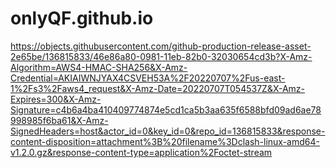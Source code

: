 # onlyQF.github.io
https://objects.githubusercontent.com/github-production-release-asset-2e65be/136815833/46e86a80-0981-11eb-82b0-32030654cd3b?X-Amz-Algorithm=AWS4-HMAC-SHA256&X-Amz-Credential=AKIAIWNJYAX4CSVEH53A%2F20220707%2Fus-east-1%2Fs3%2Faws4_request&X-Amz-Date=20220707T054537Z&X-Amz-Expires=300&X-Amz-Signature=c4b6a4ba410409774874e5cd1ca5b3aa635f6588bfd09ad6ae78998985f6ba61&X-Amz-SignedHeaders=host&actor_id=0&key_id=0&repo_id=136815833&response-content-disposition=attachment%3B%20filename%3Dclash-linux-amd64-v1.2.0.gz&response-content-type=application%2Foctet-stream

